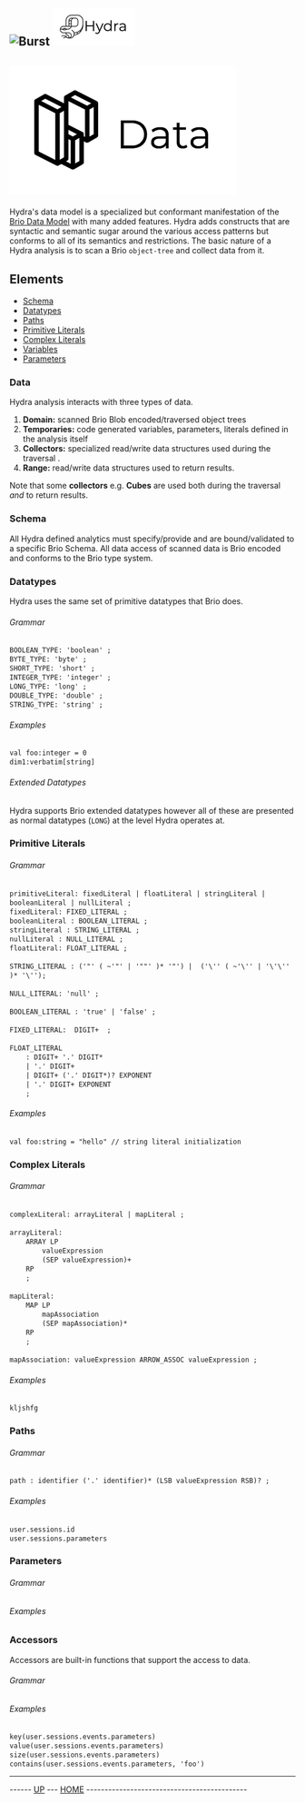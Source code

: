 ![Burst](../doc/burst_small.png "") ![](../../doc/hydra_small.png "")
--

![](data.png "")
--

Hydra's data model is a specialized but conformant
 manifestation of the [Brio Data Model](../../../burst-brio/readme.md)
 with many added features.
Hydra adds constructs that are syntactic and semantic sugar around the various
access patterns but conforms to all of its semantics and restrictions. The basic
nature of a Hydra analysis is to scan a Brio `object-tree` and collect data from it.

## Elements
* [Schema](#schema)
* [Datatypes](#datatypes)
* [Paths](#paths)
* [Primitive Literals](#primitive-literals)
* [Complex Literals](#complex-literals)
* [Variables](variables.md)
* [Parameters](#parameters)

### Data
Hydra analysis interacts with three types of data.
1. __Domain:__ scanned Brio Blob encoded/traversed object trees
2. __Temporaries:__ code generated variables, parameters, literals defined in the analysis itself
3. __Collectors:__ specialized read/write data structures used during the traversal .
3. __Range:__ read/write data structures used to return results.

Note that some __collectors__ e.g. __Cubes__ are used both during the traversal _and_ to return results.

### Schema
All Hydra defined analytics must specify/provide and are bound/validated to a specific Brio Schema. All data access
of scanned data is Brio encoded and conforms to the Brio type system.

### Datatypes
Hydra uses the same set of primitive datatypes that Brio does.

###### Grammar
    BOOLEAN_TYPE: 'boolean' ;
    BYTE_TYPE: 'byte' ;
    SHORT_TYPE: 'short' ;
    INTEGER_TYPE: 'integer' ;
    LONG_TYPE: 'long' ;
    DOUBLE_TYPE: 'double' ;
    STRING_TYPE: 'string' ;

###### Examples
    val foo:integer = 0
    dim1:verbatim[string]

###### Extended Datatypes
Hydra supports Brio extended datatypes however all of these are presented as normal datatypes (`LONG`)
at the level Hydra operates at.


###   Primitive Literals
###### Grammar
    primitiveLiteral: fixedLiteral | floatLiteral | stringLiteral | booleanLiteral | nullLiteral ;
    fixedLiteral: FIXED_LITERAL ;
    booleanLiteral : BOOLEAN_LITERAL ;
    stringLiteral : STRING_LITERAL ;
    nullLiteral : NULL_LITERAL ;
    floatLiteral: FLOAT_LITERAL ;
    
    STRING_LITERAL : ('"' ( ~'"' | '""' )* '"') |  ('\'' ( ~'\'' | '\'\'' )* '\'');

    NULL_LITERAL: 'null' ;
    
    BOOLEAN_LITERAL : 'true' | 'false' ;
    
    FIXED_LITERAL:  DIGIT+  ;
    
    FLOAT_LITERAL
        : DIGIT+ '.' DIGIT*
        | '.' DIGIT+
        | DIGIT+ ('.' DIGIT*)? EXPONENT
        | '.' DIGIT+ EXPONENT
        ;

###### Examples
    val foo:string = "hello" // string literal initialization


###   Complex Literals

###### Grammar
    complexLiteral: arrayLiteral | mapLiteral ;
    
    arrayLiteral:
        ARRAY LP
            valueExpression
            (SEP valueExpression)+
        RP
        ;
    
    mapLiteral:
        MAP LP
            mapAssociation
            (SEP mapAssociation)*
        RP
        ;
    
    mapAssociation: valueExpression ARROW_ASSOC valueExpression ;

###### Examples
    kljshfg

###   Paths
###### Grammar
    path : identifier ('.' identifier)* (LSB valueExpression RSB)? ;
###### Examples
    user.sessions.id
    user.sessions.parameters

###   Parameters
###### Grammar
###### Examples

###   Accessors
Accessors are built-in functions that support the access to data.
###### Grammar
###### Examples
    key(user.sessions.events.parameters)
    value(user.sessions.events.parameters)
    size(user.sessions.events.parameters)
    contains(user.sessions.events.parameters, 'foo')

---
------ [UP](../readme.md) ---  [HOME](../../readme.md) --------------------------------------------
